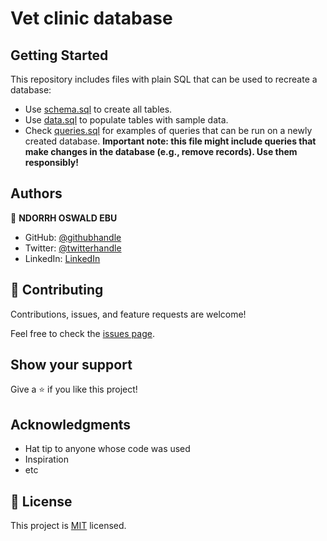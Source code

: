 # Vet clinic database

## Getting Started

This repository includes files with plain SQL that can be used to recreate a database:

- Use [schema.sql](./schema.sql) to create all tables.
- Use [data.sql](./data.sql) to populate tables with sample data.
- Check [queries.sql](./queries.sql) for examples of queries that can be run on a newly created database. **Important note: this file might include queries that make changes in the database (e.g., remove records). Use them responsibly!**


## Authors

👤 **NDORRH OSWALD EBU**

- GitHub: [@githubhandle](https://github.com/ndorrh)
- Twitter: [@twitterhandle](https://twitter.com/NdorrhEbu)
- LinkedIn: [LinkedIn](https://linkedin.com/in/ndorrhoswaldebu)

## 🤝 Contributing

Contributions, issues, and feature requests are welcome!

Feel free to check the [issues page](https://github.com/ndorrh/Vet_clinic_database/issues).

## Show your support

Give a ⭐️ if you like this project!

## Acknowledgments

- Hat tip to anyone whose code was used
- Inspiration
- etc

## 📝 License

This project is [MIT](./MIT.md) licensed.
